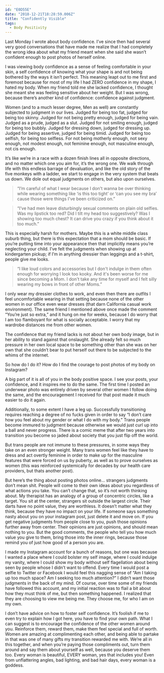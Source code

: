 ```yaml
---
id: "E0D55E"
date: "2018-12-21T18:28:59.006Z"
title: "Confidently Visible"
tags:
  - Body Positivity
---
```


Last Monday I wrote about body confidence. I’ve since then had several very good conversations that have made me realize that I had completely the wrong idea about what my friend meant when she said she wasn’t confident enough to post photos of herself online.

I was viewing body confidence as a sense of feeling comfortable in your skin, a self confidence of knowing what your shape is and not being bothered by the ways it isn’t perfect. This meaning leapt out to me first and foremost because for most of my life I had ZERO confidence in my shape, I hated my body. When my friend told me she lacked confidence, I thought she meant she was feeling sensitive about her weight. But I was wrong, because there’s another kind of confidence: confidence against judgment.

Women (and to a much lesser degree, Men as well) are constantly subjected to judgment in our lives. Judged for being too fat, judged for being too skinny. Judged for not being pretty enough, judged for being vain. Judged as a prude, judged as a slut. Judged for not smiling enough, judged for being too bubbly. Judged for dressing down, judged for dressing up. Judged for being assertive, judged for being timid. Judged for being too selfish, for being too selfless. For not being motherly enough, not sexy enough, not modest enough, not feminine enough, not masculine enough, not cis enough.

It’s like we’re in a race with a dozen finish lines all in opposite directions, and no matter which one you aim for, it’s the wrong one. We walk through life with this endless barrage of devaluation, and like the old story of the five monkeys with a ladder, we start to engage in the very system that beats us down. We dole out equal judgments on others, but also upon ourselves.

> “I’m careful of what I wear because I don't wanna be over thinking while wearing something like ‘is this too tight’ or ‘can you see my bra’ cause those were things I've been criticized on.”

> “I’ve had men leave disturbingly sexual comments on plain old selfies. Was my lipstick too red? Did I tilt my head too suggestively? Was I showing too much chest? It can drive you crazy if you think about it too much.”

This is especially harsh for mothers. Maybe this is a white middle class suburb thing, but there is this expectation that a mom should be basic. If you’re putting time into your appearance then that implicitly means you’re neglecting your child. I’ve felt the judgments when showing up at kindergarten pickup; if I’m in anything dressier than leggings and a t-shirt, people give me looks.

> “I like loud colors and accessories but I don't indulge in them often enough for worrying I look too kooky. And it's been worse for me since becoming a Mom. I don't take any time for myself and I felt silly wearing my bows in front of other Moms.”

I only wear my dressier clothes to work, and even then there are outfits I feel uncomfortable wearing in that setting because none of the other women in our office even wear dresses (that darn California casual work environment). The same friend I mentioned above once made the comment “You’re just so extra,” and it hung on me for weeks, because I do worry that I am too flamboyant for what is socially acceptable. I worry that my wardrobe distances me from other women.

The confidence that my friend lacks is not about her own body image, but in her ability to stand against that onslaught. She already felt so much pressure in her own local space to be something other than she was on her own that she couldn’t bear to put herself out there to be subjected to the whims of the internet.

So how do I do it? How do I find the courage to post photos of my body on Instagram?

A big part of it is all of you in the body positive space. I see your posts, your confidence, and it inspires me to do the same. The first time I posted an underwear photo was entirely driven by several other women I follow doing the same, and the encouragement I received for that post made it much easier to do it again.

Additionally, to some extent I have a leg up. Successfully transitioning requires reaching a degree of no fucks given in order to say “I don’t care how you feel about my gender or what I do with my body.” Trans people become immured to judgment because otherwise we would just curl up into a ball and never progress. There is a comic meme that after two years into transition you become so jaded about society that you just flip off the world.

But trans people are not immune to these pressures, in some ways they take on an even stronger weight. Many trans women feel like they have to dress and act overtly feminine in order to make up for the masculine features that were forced on us by puberty, as well as to prove ourselves as women (this was reinforced systemically for decades by our health care providers, but thats another post).

But here’s the thing about posting photos online... strangers judgments don’t mean shit. People will come to their own ideas about you regardless of what actions you take. You can’t change that, so it’s not worth thinking about. My therapist has an analogy of a group of concentric circles, like a target. You sit at the center, strangers sit outside the largest circle. Their darts have no point value, they are worthless. It doesn’t matter what they think, because they have no impact on your life. If someone says something nasty about you on your instagram post, just delete it and move on. If you get negative judgments from people close to you, push those opinions further away from center. Their opinions are just opinions, and should mean nothing to you. But the good comments, the people who tell you how much value you give to them, bring those into the inner rings, because those remind you of just how good of a person you are.

I made my Instagram account for a bunch of reasons, but one was because I wanted a place where I could bolster my self image, where I could indulge my vanity, where I could show my body without self flagellation about being seen by people whose I didn’t want to offend. Every time I would post a selfie to Twitter or Facebook I would feel this nagging sense of “Am I taking up too much space? Am I seeking too much attention?” I didn’t want those judgments in the back of my mind. Of course, over time some of my friends have followed this account, and my initial reaction was to flail a bit about how they must think of me, but then something happened. I realized that they are choosing to view me being me. They choose me, for who I am on my own.

I don’t have advice on how to foster self confidence. It’s foolish if me to even try to explain how I got here, you have to find your own path. What I can suggest is to encourage the confidence of the other women around you. Reinforce them, reward them, make them feel special and full of worth. Women are amazing at complimenting each other, and being able to partake in that was one of many gifts my transition rewarded me with. We’re all in this together, and when you’re paying those compliments out, turn them around and say them about yourself as well, because you deserve them too. Every woman is beautiful, EVERY woman, yes that includes you! Even from unflattering angles, bad lighting, and bad hair days, every woman is a goddess.
